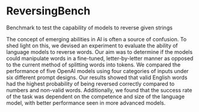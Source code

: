 # ReversingBench
Benchmark to test the capability of models to reverse given strings


The concept of emerging abilities in AI is often a source of confusion. To shed light on this, we devised an experiment to evaluate the ability of language models to reverse words. Our aim was to determine if the models could manipulate words in a fine-tuned, letter-by-letter manner as opposed to the current method of splitting words into tokens. We compared the performance of five OpenAI models using four categories of inputs under six different prompt designs. Our results showed that valid English words had the highest probability of being reversed correctly compared to numbers and non-valid words. Additionally, we found that the success rate of the task was dependent on the competence and size of the language model, with better performance seen in more advanced models.

